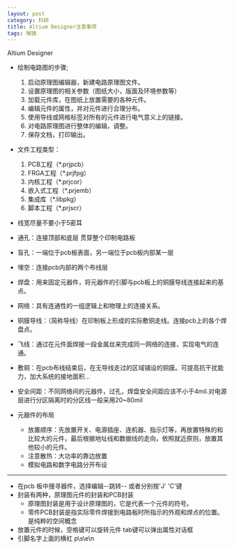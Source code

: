 ```yaml
---
layout: post
category: 科研
title: Altium Designer注意事项
tags: 喉镜
---
```

Altium Designer 

- 绘制电路图的步骤;

	1. 启动原理图编辑器，新建电路原理图文件。
	2. 设置原理图的相关参数（图纸大小，版面及环境参数等）
	3. 加载元件库，在图纸上放置需要的各种元件。
	4. 编辑元件的属性，并对元件进行合理分布。
	5. 使用导线或网格标签对所有的元件进行电气意义上的链接。
	6. 对电路原理图进行整体的编辑，调整。
	7. 保存文档，打印输出。
- 文件工程类型：
	1. PCB工程（*.prjpcb）
	2. FRGA工程（*.prjfpg）
	3. 内核工程（*.prjcor）
	4. 嵌入式工程（*.prjemb）
	5. 集成库（*.libpkg）
	6. 脚本工程（*.prjscr）
- 线宽尽量不要小于5密耳
- 通孔：连接顶部和底层  贯穿整个印制电路板
- 盲孔：一端位于pcb板表面，另一端位于pcb板内部某一层
- 埋空：连接pcb内部的两个布线层
- 焊盘：用来固定元器件，将元器件的引脚与pcb板上的铜膜导线连接起来的基点。
- 网络：具有连通性的一组逻辑上和物理上的连接关系。
- 铜膜导线：（简称导线）在印制板上形成的实际敷铜走线。连接pcb上的各个焊盘点。
- 飞线：通过在元件面焊接一段金属丝来完成同一网络的连接，实现电气的连通。
- 敷铜：在pcb布线结束后，在无导线走过的区域铺设的铜膜。可提高抗干扰能力，加大系统的接地面积...
- 安全间距：不同网络间的元器件，过孔，焊盘安全间距应该不小于4mil.对电源层进行分区隔离时的分区线一般采用20~80mil
- 元器件的布局
	
	- 放置顺序：先放置开关、电源插座、连机器、指示灯等，再放置特殊的和比较大的元件，最后根据地址线和数据线的走向，依照就近原则，放置其他较小的元件。
	-  注意散热：大功率的靠边放置
	-  模拟电路和数字电路分开布设







-----------------------

- 在pcb 板中搜寻器件，选择编辑--跳转--   或者分别按'J' 'C'键
- 封装有两种，原理图元件的封装和PCB封装
	- 原理图封装是用于设计原理图的，它是代表一个元件的符号。
	- 零件PCB封装是指实际零件焊接到电路板时所指示的外观和焊点的位置。是纯粹的空间概念
- 放置元件的时候，空格键可以旋转元件   tab键可以弹出属性对话框
- 引脚名字上面的横杠 p\s\e\n